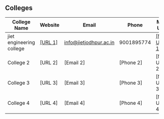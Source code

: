 
## Colleges

| College Name | Website          | Email               | Phone          | Map URL             |
|--------------|------------------|---------------------|----------------|---------------------|
| jiet engineering college    | [[URL 1] ](https://www.jietjodhpur.ac.in/)         | info@jietjodhpur.ac.in           |  9001895774      | [[Map URL 1] ](https://maps.app.goo.gl/C387DDn8bZCjzQKm7)        |
| College 2    | [URL 2]          | [Email 2]           | [Phone 2]      | [Map URL 2]         |
| College 3    | [URL 3]          | [Email 3]           | [Phone 3]      | [Map URL 3]         |
| College 4    | [URL 4]          | [Email 4]           | [Phone 4]      | [Map URL 4]         |
